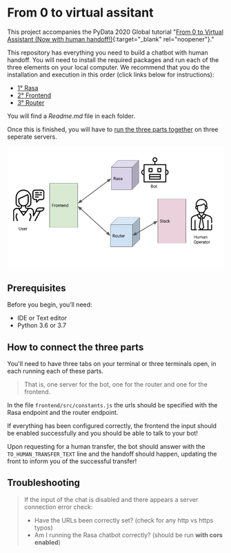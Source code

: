 # From 0 to virtual assitant

This project accompanies the PyData 2020 Global tutorial "[From 0 to Virtual Assistant (Now with human handoff!)](https://global.pydata.org/talks/from-0-to-virtual-assistant-now-with-human-handoff){:target="_blank" rel="noopener"}."

This repository has everything you need to build a chatbot with human handoff. You will need to install the required packages and run each of the three elements on your local computer. We recommend that you do the installation and execution in this order (click links below for instructions):
* <a href="/rasa_backend/Readme.md">1° Rasa</a>
* <a href="/frontend/Readme.md">2° Frontend</a>
* <a href="/router_backend/Readme.md">3° Router</a>

You will find a _Readme.md_ file in each folder.

Once this is finished, you will have to [run the three parts together](#conn) on three seperate servers.

<img src="/images/arch.png" width="600"/>

## Prerequisites

Before you begin, you’ll need:
* IDE or Text editor
* Python 3.6 or 3.7

## How to connect the three parts <a name="conn"></a>

You'll need to have three tabs on your terminal or three terminals open, in each running each of these parts.

> That is, one server for the bot, one for the router and one for the frontend.

In the file `frontend/src/constants.js` the urls should be specified with the Rasa endpoint and the router endpoint.

If everything has been configured correctly, the frontend the input should be enabled successfully and you should be able to talk to your bot!

Upon requesting for a human transfer, the bot should answer with the `TO_HUMAN_TRANSFER_TEXT` line and the handoff should happen, updating the front to inform you of the successful transfer!

## Troubleshooting
> If the input of the chat is disabled and there appears a server connection error check:
> * Have the URLs been correctly set? (check for any http vs https typos)
> * Am I running the Rasa chatbot correctly? (should be run **with cors enabled**)

